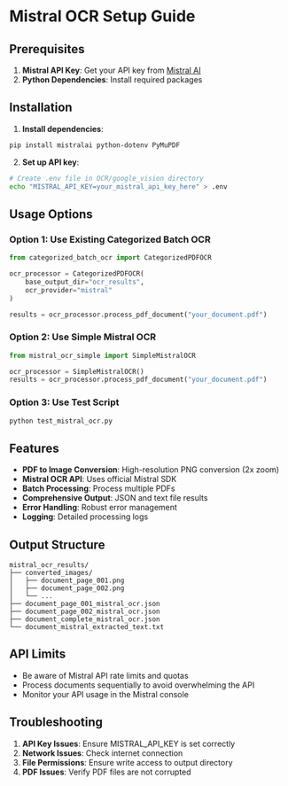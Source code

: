 # Mistral OCR Setup Guide

## Prerequisites

1. **Mistral API Key**: Get your API key from [Mistral AI](https://console.mistral.ai/)
2. **Python Dependencies**: Install required packages

## Installation

1. **Install dependencies**:
```bash
pip install mistralai python-dotenv PyMuPDF
```

2. **Set up API key**:
```bash
# Create .env file in OCR/google_vision directory
echo "MISTRAL_API_KEY=your_mistral_api_key_here" > .env
```

## Usage Options

### Option 1: Use Existing Categorized Batch OCR
```python
from categorized_batch_ocr import CategorizedPDFOCR

ocr_processor = CategorizedPDFOCR(
    base_output_dir="ocr_results",
    ocr_provider="mistral"
)

results = ocr_processor.process_pdf_document("your_document.pdf")
```

### Option 2: Use Simple Mistral OCR
```python
from mistral_ocr_simple import SimpleMistralOCR

ocr_processor = SimpleMistralOCR()
results = ocr_processor.process_pdf_document("your_document.pdf")
```

### Option 3: Use Test Script
```bash
python test_mistral_ocr.py
```

## Features

- **PDF to Image Conversion**: High-resolution PNG conversion (2x zoom)
- **Mistral OCR API**: Uses official Mistral SDK
- **Batch Processing**: Process multiple PDFs
- **Comprehensive Output**: JSON and text file results
- **Error Handling**: Robust error management
- **Logging**: Detailed processing logs

## Output Structure

```
mistral_ocr_results/
├── converted_images/
│   ├── document_page_001.png
│   ├── document_page_002.png
│   └── ...
├── document_page_001_mistral_ocr.json
├── document_page_002_mistral_ocr.json
├── document_complete_mistral_ocr.json
└── document_mistral_extracted_text.txt
```

## API Limits

- Be aware of Mistral API rate limits and quotas
- Process documents sequentially to avoid overwhelming the API
- Monitor your API usage in the Mistral console

## Troubleshooting

1. **API Key Issues**: Ensure MISTRAL_API_KEY is set correctly
2. **Network Issues**: Check internet connection
3. **File Permissions**: Ensure write access to output directory
4. **PDF Issues**: Verify PDF files are not corrupted
